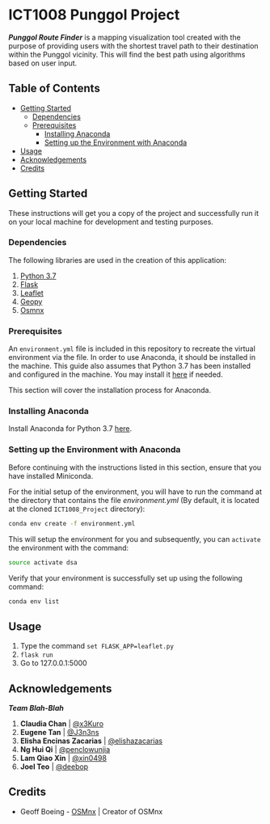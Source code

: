 # ICT1008 Punggol Project

***Punggol Route Finder*** is a mapping visualization tool created with the purpose of providing users with the shortest travel path to their destination within the Punggol vicinity. This will find the best path using algorithms based on user input.

## Table of Contents
- [Getting Started](#getting-started)
  - [Dependencies](#dependencies)
  - [Prerequisites](#prerequisites)
    - [Installing Anaconda](#installing-anaconda)
    - [Setting up the Environment with Anaconda](#setting-up-the-environment-with-Anaconda)
- [Usage](#usage)
- [Acknowledgements](#acknowledgements)
- [Credits](#credits)

## Getting Started
These instructions will get you a copy of the project and successfully run it on your local machine for development and testing purposes.

### Dependencies
The following libraries are used in the creation of this application:

1. [Python 3.7](https://docs.python.org/3.7/)
1. [Flask](https://flask.palletsprojects.com/en/1.1.x/) 
1. [Leaflet](https://leafletjs.com/reference-1.6.0.html)
1. [Geopy](https://geopy.readthedocs.io/en/stable/)
1. [Osmnx](https://osmnx.readthedocs.io/en/stable/)

### Prerequisites
An `environment.yml` file is included in this repository to recreate the virtual environment via the file.
In order to use Anaconda, it should be installed in the machine. 
This guide also assumes that Python 3.7 has been installed and configured in the machine. You may install it [here](https://www.python.org/downloads/) if needed.

This section will cover the installation process for Anaconda.

### Installing Anaconda
 Install Anaconda for Python 3.7 [here](https://www.anaconda.com/distribution/).

### Setting up the Environment with Anaconda
Before continuing with the instructions listed in this section, ensure that you have installed Miniconda.

For the initial setup of the environment, you will have to run the command at the directory that contains the file *environment.yml* (By default, it is located at the cloned `ICT1008_Project` directory):

```sh
conda env create -f environment.yml
``` 

This will setup the environment for you and subsequently, you can `activate` the environment with the command:

```sh
source activate dsa
```

Verify that your environment is successfully set up using the following command:
```sh
conda env list
```

## Usage
1. Type the command `set FLASK_APP=leaflet.py`
1. `flask run`
1. Go to 127.0.0.1:5000

## Acknowledgements
***Team Blah-Blah***

1. **Claudia Chan** | [@x3Kuro](https://github.com/x3Kuro)
1. **Eugene Tan** | [@J3n3ns](https://github.com/J3n3ns)
1. **Elisha Encinas Zacarias** | [@elishazacarias](https://github.com/elishazacarias)
1. **Ng Hui Qi** | [@penclowunjia](https://github.com/penclowunjia)
1. **Lam Qiao Xin** | [@xin0498](https://github.com/xin0498)
1. **Joel Teo** | [@deebop](https://github.com/deebop)

## Credits
* Geoff Boeing - [OSMnx](https://github.com/gboeing/osmnx) | Creator of OSMnx
